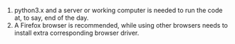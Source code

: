 1. python3.x and a server or working computer is needed to run the code at, to say, end of the day.
2. A Firefox browser is recommended, while using other browsers needs to install extra corresponding browser driver.
